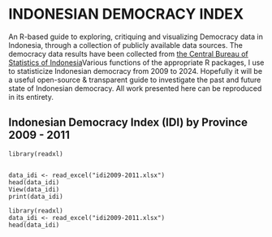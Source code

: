 # INDONESIAN DEMOCRACY INDEX 

An R-based guide to exploring, critiquing and visualizing Democracy data in Indonesia, through a collection of publicly available data sources. The democracy data results have been collected from [the Central Bureau of Statistics of Indonesia](https://www.bps.go.id/id/statistics-table?subject=528/)Various functions of the appropriate R packages, I use to statisticize Indonesian democracy from 2009 to 2024.
Hopefully it will be a useful open-source & transparent guide to investigate the past and future state of Indonesian democracy. All work presented here can be reproduced in its entirety.

## Indonesian Democracy Index (IDI) by Province 2009 - 2011

```{r}
library(readxl)


data_idi <- read_excel("idi2009-2011.xlsx")
head(data_idi)
View(data_idi)
print(data_idi)

```

```{r}
library(readxl)
data_idi <- read_excel("idi2009-2011.xlsx")
head(data_idi)
